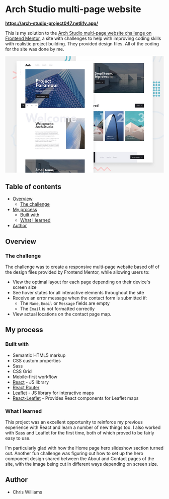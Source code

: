 # Arch Studio multi-page website

**https://arch-studio-project047.netlify.app/**

This is my solution to the [Arch Studio multi-page website challenge on Frontend Mentor](https://www.frontendmentor.io/challenges/arch-studio-multipage-website-wNIbOFYR6), a site with challenges to help with improving coding skills with realistic project building. They provided design files. All of the coding for the site was done by me.

![Design preview for the Arch Studio multi-page website coding challenge](./preview.jpg)

## Table of contents

- [Overview](#overview)
  - [The challenge](#the-challenge)
- [My process](#my-process)
  - [Built with](#built-with)
  - [What I learned](#what-i-learned)
- [Author](#author)

## Overview

### The challenge

The challenge was to create a responsive multi-page website based off of the design files provided by Frontend Mentor, while allowing users to:

- View the optimal layout for each page depending on their device's screen size
- See hover states for all interactive elements throughout the site
- Receive an error message when the contact form is submitted if:
  - The `Name`, `Email` or `Message` fields are empty
  - The `Email` is not formatted correctly
- View actual locations on the contact page map.

## My process

### Built with

- Semantic HTML5 markup
- CSS custom properties
- Sass
- CSS Grid
- Mobile-first workflow
- [React](https://reactjs.org/) - JS library
- [React Router](https://reactrouter.com/)
- [Leaflet](https://leafletjs.com/) - JS library for interactive maps
- [React-Leaflet](https://react-leaflet.js.org/) - Provides React components for Leaflet maps

### What I learned

This project was an excellent opportunity to reinforce my previous experience with React and learn a number of new things too. I also worked with Sass and Leaflet for the first time, both of which proved to be fairly easy to use.

I'm particularly glad with how the Home page hero slideshow section turned out. Another fun challenge was figuring out how to set up the hero component design shared between the About and Contact pages of the site, with the image being cut in different ways depending on screen size.

## Author

- Chris Williams
